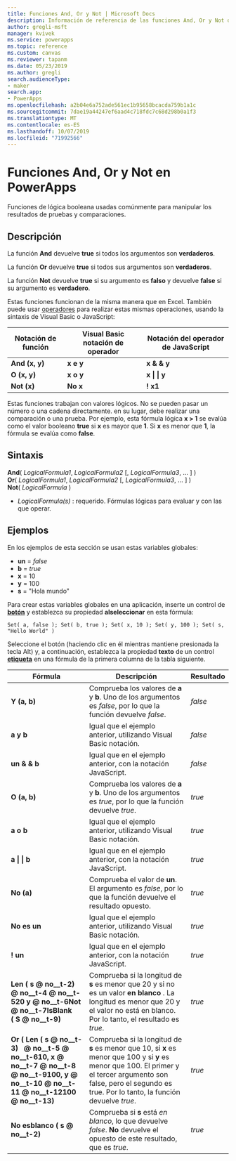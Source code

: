 ```yaml
---
title: Funciones And, Or y Not | Microsoft Docs
description: Información de referencia de las funciones And, Or y Not de PowerApps, con sintaxis y ejemplos
author: gregli-msft
manager: kvivek
ms.service: powerapps
ms.topic: reference
ms.custom: canvas
ms.reviewer: tapanm
ms.date: 05/23/2019
ms.author: gregli
search.audienceType:
- maker
search.app:
- PowerApps
ms.openlocfilehash: a2b04e6a752ade561ec1b95658bcacda759b1a1c
ms.sourcegitcommit: 7dae19a44247ef6aad4c718fdc7c68d298b0a1f3
ms.translationtype: MT
ms.contentlocale: es-ES
ms.lasthandoff: 10/07/2019
ms.locfileid: "71992566"
---
```

# <a name="and-or-and-not-functions-in-powerapps"></a>Funciones And, Or y Not en PowerApps

Funciones de lógica booleana usadas comúnmente para manipular los resultados de pruebas y comparaciones.

## <a name="description"></a>Descripción

La función **And** devuelve **true** si todos los argumentos son **verdaderos**.

La función **Or** devuelve **true** si todos sus argumentos son **verdaderos**.

La función **Not** devuelve **true** si su argumento es **falso** y devuelve **false** si su argumento es **verdadero**.

Estas funciones funcionan de la misma manera que en Excel. También puede usar [operadores](operators.md) para realizar estas mismas operaciones, usando la sintaxis de Visual Basic o JavaScript:

| Notación de función | Visual Basic notación de operador | Notación del operador de JavaScript |
| -------------|------------|--------|
| **And (x, y)** | **x e y** | **x & & y** |
| **O (x, y)** | **x o y** | **x &#124; &#124; y** |
| **Not (x)** | **No x** | **! x1** |

Estas funciones trabajan con valores lógicos. No se pueden pasar un número o una cadena directamente. en su lugar, debe realizar una comparación o una prueba. Por ejemplo, esta fórmula lógica **x > 1** se evalúa como el valor booleano **true** si **x** es mayor que **1**. Si **x** es menor que **1**, la fórmula se evalúa como **false**.

## <a name="syntax"></a>Sintaxis

**And**( *LogicalFormula1*, *LogicalFormula2* [, *LogicalFormula3*, ... ] )<br>
**Or**( *LogicalFormula1*, *LogicalFormula2* [, *LogicalFormula3*, ... ] )<br>
**Not**( *LogicalFormula* )

- *LogicalFormula(s)* : requerido.  Fórmulas lógicas para evaluar y con las que operar.

## <a name="examples"></a>Ejemplos

En los ejemplos de esta sección se usan estas variables globales:

- **un** = *false*
- **b** = *true*
- **x** = 10
- **y** = 100
- **s** = "Hola mundo"

Para crear estas variables globales en una aplicación, inserte un control de [**botón**](../controls/control-button.md) y establezca su propiedad **alseleccionar** en esta fórmula:

```powerapps-dot
Set( a, false ); Set( b, true ); Set( x, 10 ); Set( y, 100 ); Set( s, "Hello World" )
```

Seleccione el botón (haciendo clic en él mientras mantiene presionada la tecla Alt) y, a continuación, establezca la propiedad **texto** de un control [**etiqueta**](../controls/control-text-box.md) en una fórmula de la primera columna de la tabla siguiente.

| Fórmula | Descripción | Resultado |
|---------|-------------|--------|
| **Y (a, b)** | Comprueba los valores de **a** y **b**.  Uno de los argumentos es *false*, por lo que la función devuelve *false*. | *false* |
| **a y b** | Igual que el ejemplo anterior, utilizando Visual Basic notación. | *false* |
| **un & & b** | Igual que en el ejemplo anterior, con la notación JavaScript. | *false* |
| **O (a, b)** | Comprueba los valores de **a** y **b**. Uno de los argumentos es *true*, por lo que la función devuelve *true*. | *true* |
| **a o b** | Igual que el ejemplo anterior, utilizando Visual Basic notación. | *true* |
| **a &#124; &#124; b** | Igual que en el ejemplo anterior, con la notación JavaScript. | *true* |
| **No (a)** | Comprueba el valor de **un**. El argumento es *false*, por lo que la función devuelve el resultado opuesto. | *true* |
| **No es un** | Igual que el ejemplo anterior, utilizando Visual Basic notación. | *true* |
| **! un** | Igual que en el ejemplo anterior, con la notación JavaScript. | *true* |
| **Len (&nbsp;s @ no__t-2) &nbsp; @ no__t-4 @ no__t-520 y @ no__t-6Not @ no__t-7IsBlank (&nbsp;S @ no__t-9)** | Comprueba si la longitud de **s** es menor que 20 y si no es un valor **en blanco** . La longitud es menor que 20 y el valor no está en blanco. Por lo tanto, el resultado es *true*. | *true* |
| **Or (&nbsp;Len (&nbsp;s @ no__t-3) &nbsp; @ no__t-5 @ no__t-610, x @ no__t-7 @ no__t-8 @ no__t-9100, y @ no__t-10 @ no__t-11 @ no__t-12100 @ no__t-13)** | Comprueba si la longitud de **s** es menor que 10, si **x** es menor que 100 y si **y** es menor que 100. El primer y el tercer argumento son false, pero el segundo es true. Por lo tanto, la función devuelve *true*. | *true* |
| **No esblanco (&nbsp;s @ no__t-2)** | Comprueba si **s** está *en blanco*, lo que devuelve *false*. **No** devuelve el opuesto de este resultado, que es *true*. | *true* |